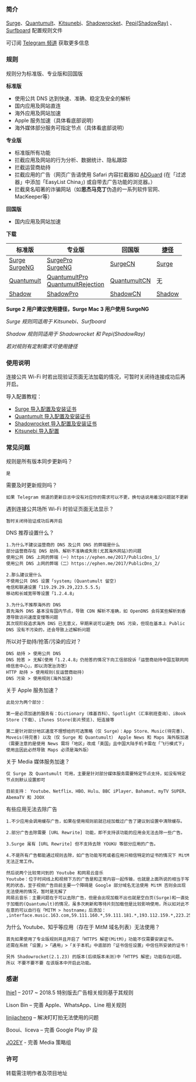 ### 简介

[Surge](https://itunes.apple.com/app/apple-store/id1329879957?mt=8)、[Quantumult](https://itunes.apple.com/app/apple-store/id1252015438?mt=8)、[Kitsunebi](https://testflight.apple.com/join/2w6EF67u)、[Shadowrocket](https://itunes.apple.com/app/apple-store/id932747118?mt=8)、[Pepi(ShadowRay)](https://itunes.apple.com/app/apple-store/id1283082051?mt=8) 、[Surfboard](https://manual.getsurfboard.com/) 配置规则文件

可订阅 [Telegram 频道](https://t.me/DivineEngine_Profiles) 获取更多信息

### 规则

规则分为标准版、专业版和回国版

**标准版**

- 使用公共 DNS 达到快速、准确、稳定及安全的解析
- 国内应用及网站直连
- 海外应用及网站加速
- Apple 服务加速（具体看底部说明）
- 海外媒体部分服务可指定节点（具体看底部说明）

**专业版**

- 标准版所有功能
- 拦截应用及网站的行为分析、数据统计、隐私跟踪
- 拦截运营商劫持
- 拦截应用的广告（网页广告请使用 Safari 内容拦截器如 [ADGuard](https://itunes.apple.com/app/apple-store/id1047223162?mt=8) (在「过滤器」中添加「EasyList China」) 或自带去广告功能的浏览器。）
- 拦截臭名昭著的诈骗网站（如**思杰马克丁**伪造的一系列软件官网、MacKeeper等）

**回国版**

- 国内应用及网站加速

**下载**

| **标准版**                                                   | **专业版**                                                   | **回国版**                                                   | [**捷径**](https://itunes.apple.com/app/apple-store/id915249334?mt=8) |
| ------------------------------------------------------------ | ------------------------------------------------------------ | ------------------------------------------------------------ | ------------------------------------------------------------ |
| [Surge](https://raw.githubusercontent.com/ConnersHua/Profiles/master/Surge.conf)<br>[SurgeNG](https://raw.githubusercontent.com/ConnersHua/Profiles/master/SurgeNG.conf) | [SurgePro](https://raw.githubusercontent.com/ConnersHua/Profiles/master/SurgePro.conf)<br/>[SurgeNG](https://raw.githubusercontent.com/ConnersHua/Profiles/master/SurgeNG.conf) | [SurgeCN](https://raw.githubusercontent.com/ConnersHua/Profiles/master/SurgeCN.conf) | [Surge](https://www.icloud.com/shortcuts/dce799f2861b436b8febf08fb9df38e7) |
| [Quantumult](https://raw.githubusercontent.com/ConnersHua/Profiles/master/Quantumult.conf) | [QuantumultPro](https://raw.githubusercontent.com/ConnersHua/Profiles/master/QuantumultPro.conf) <br> [QuantumultRejection](https://raw.githubusercontent.com/ConnersHua/Profiles/master/QuantumultRejection.conf) | [QuantumultCN](https://raw.githubusercontent.com/ConnersHua/Profiles/master/QuantumultCN.conf) | 无                                                           |
| [Shadow](https://raw.githubusercontent.com/ConnersHua/Profiles/master/Shadow.conf) | [ShadowPro](https://raw.githubusercontent.com/ConnersHua/Profiles/master/ShadowPro.conf) | [ShadowCN](https://raw.githubusercontent.com/ConnersHua/Profiles/master/ShadowCN.conf) | [Shadow](https://www.icloud.com/shortcuts/f026a745909d4addb920fdda08984832) |

**Surge 2 用户建议使用捷径，Surge Mac 3 用户使用 SurgeNG**

*Surge 规则同适用于 Kitsunebi、Surfboard*

*Shadow 规则同适用于 Shadowrocket 和 Pepi(ShadowRay)*

*若对规则有定制需求可使用捷径*

### 使用说明

连接公共 Wi-Fi 时若出现验证页面无法加载的情况，可暂时关闭待连接成功后再开启。

导入配置教程：

- [Surge 导入配置及安装证书](https://medium.com/circumvention-technology/import-profile-on-surge-2d4119822302)
- [Quantumult 导入配置及安装证书](https://diveng.io/import-profile-and-install-certificate-on-quantumult.html)
- [Shadowrocket 导入配置及安装证书](https://diveng.io/import-profile-and-install-certificate-on-shadowrocket.html)
- [Kitsunebi 导入配置](https://diveng.io/import-profile-on-kitsunebi.html)

### 常见问题

规则是所有版本同步更新吗？

````
是
````

需要及时更新规则吗？

````
如果 Telegram 频道的更新日志中没有对应你的需求可以不更，换句话说用着没问题就不更新
````

遇到连接公共场所 Wi-Fi 时验证页面无法显示？

````
暂时关闭待验证成功后再开启
````

DNS 推荐设置什么？

````
1.为什么不建议运营商的 DNS 及公共 DNS 的弊端是什么
部分运营商存在 DNS 劫持、解析不准确或失败(尤其海外网站)的问题
使用公共 DNS 上网的弊端（一）https://ephen.me/2017/PublicDns_1/
使用公共 DNS 上网的弊端（二）https://ephen.me/2017/PublicDns_2/

2.那么建议是什么
不使用公共 DNS 设置「system」(Quantumult 留空)
电信和联通设置「119.29.29.29,223.5.5.5」
移动和长城宽带等设置「1.2.4.8」

3.为什么不推荐海外的 DNS
首先海外 DNS 基本没有国内节点，导致 CDN 解析不准确，如 OpenDNS 会将某些解析到香港导致访问速度变慢等问题
其次现阶段追求海外 DNS 已无意义，早期来说可以避免 DNS 污染，但现在基本上 Public DNS 没有不污染的，还会导致上述解析问题
````

所以对于劫持/抢答/污染的应对？

````
DNS 劫持 > 使用公共 DNS
DNS 抢答 > 无解(使用「1.2.4.8」仍抢答的情况下向工信部投诉「运营商劫持中国互联网网络信息中心」，即以流氓治流氓)
HTTP 劫持 > 使用规则(反运营商劫持)
DNS 污染 > 使用规则(海外加速)
````

关于 Apple 服务加速？

````
此处分为两个部分：

第一是必须加速的服务有：Dictionary（维基百科）、Spotlight（汇率航班查询）、iBook Store（下载）、iTunes Store(影片预览)、短连接等

第二是针对部分地区速度不理想给的可选策略（仅 Surge）：App Store、Music(待完善)、Moveis(待完善) 以及（仅 Surge 和 Quantumult） Apple News 和 Maps 海外版加速
（需要注意的是使用 News 需将「地区」改成「美国」且中国大陆手机卡需在「飞行模式下」使用且因此必然导致 Maps 必须是海外版）
````

关于 Media 媒体服务加速？

````
仅 Surge 及 Quantumult 可用，主要是针对部分媒体服务需要特定节点支持，如没有特定节点则默认设置即可

目前支持： Youtube、Netflix、HBO、Hulu、BBC iPlayer、Bahamut、myTV SUPER、AbemaTV 和 JOOX
````

有些应用无法去除广告

````
1.不少应用会调用缓存广告，如果在使用规则前就已经加载过广告了建议到设置中清除缓存。

2.部分广告去除需要 [URL Rewrite] 功能，即不支持该功能的应用会无法去除一些广告。

3.Surge 虽有 [URL Rewrite] 但不支持去除 YOUKU 等部分应用的广告。

4.不是所有广告都能通过规则去除，如广告功能写死或者应用只相信特定的证书的情况下 MitM 无法正常工作。

然后说两个比较常问到的 Youtube 和网易云音乐
Youtube：位于时间线上和视频下方的广告是和正常内容一起传输，也就是上面所说的相当于写死的状态，至于视频广告目前主要一个障碍是 Google 部分域名无法使用 MitM 否则会出现无法使用的情况，暂时是无解了
网易云音乐：主要问题在于可以去除广告，但是会出现加载不出也就是空白页(Surge)和一直处于加载的(Quantumult)的情况，虽多次刷新和等待片刻加载但是比较影响使用，所以如对此不在意的可以自行在「MITM > hostname」后添加：
,interface.music.163.com,59.111.160.*,59.111.181.*,193.112.159.*,223.252.199.*
````

为什么 Youtube、知乎等应用（存在于 MitM 域名列表）无法使用？

````
首先如果使用了专业版规则并且开启了「HTTPS 解密(MitM)」功能不仅需要安装证书。
还需在系统「设置」>「通用」>「关于本机」中底部的「证书信任设置」中信任所安装的证书！

另外 Shadowrocket(2.1.23) 的版本(后续版本未测)中「HTTPS 解密」功能存在问题。
所以 不要不要不要 在该版本中开启此功能。
````

### 感谢

[lhie1](https://github.com/lhie1) – 2017 ~ 2018.5 特别版去广告相关规则基于其规则

Lison Bin – 完善 Apple、WhatsApp、Line 相关规则

[linjiacheng](https://github.com/linjiacheng) – 解决盯盯拍无法使用的问题

Booui、liceva – 完善 Google Play IP 段

[JO2EY](https://github.com/JO2EY) - 完善 Media 策略组

### 许可

转载需注明作者及项目地址
